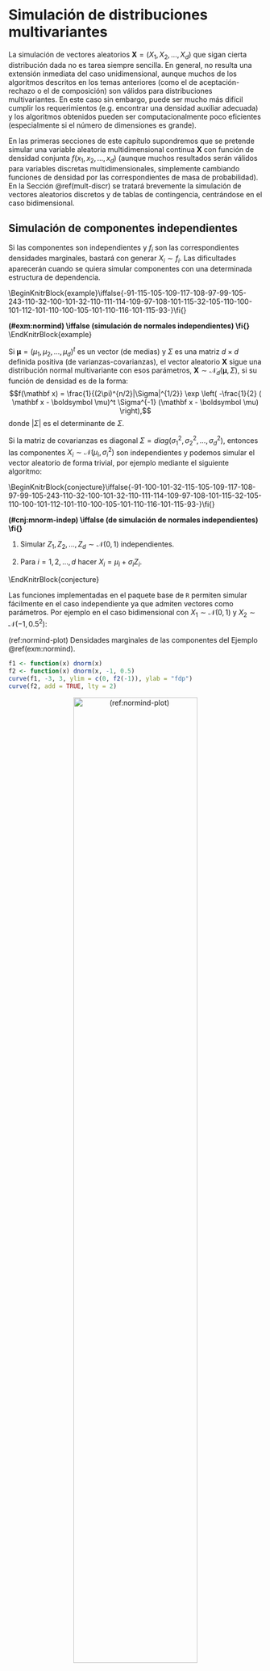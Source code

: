 # Simulación de distribuciones multivariantes

<!-- 
bookdown::preview_chapter("07-Simulacion_multidimensional.Rmd") 
-->




La simulación de vectores aleatorios $\mathbf{X} =\left( X_1,X_2,\ldots,X_d\right)$ que sigan cierta distribución dada no es tarea siempre sencilla. 
En general, no resulta una extensión inmediata del caso unidimensional, 
aunque muchos de los algoritmos descritos en los temas anteriores (como el de aceptación-rechazo o el de composición) son válidos para distribuciones multivariantes.
En este caso sin embargo, puede ser mucho más difícil cumplir los requerimientos (e.g. encontrar una densidad auxiliar adecuada) y los algoritmos obtenidos pueden ser computacionalmente poco eficientes (especialmente si el número de dimensiones es grande).

En las primeras secciones de este capítulo supondremos que se pretende simular una variable aleatoria multidimensional continua $\mathbf{X}$ con función de densidad conjunta $f\left( x_1, x_2, \ldots , x_d\right)$ (aunque muchos resultados serán válidos para variables discretas multidimensionales, simplemente cambiando funciones de densidad por las correspondientes de masa de probabilidad).
En la Sección \@ref(mult-discr) se tratará brevemente la simulación de vectores aleatorios discretos y de tablas de contingencia, centrándose en el caso bidimensional.

## Simulación de componentes independientes

Si las componentes son independientes y $f_i$ son las correspondientes densidades marginales, bastará con generar $X_i \sim f_i$.
Las dificultades aparecerán cuando se quiera simular componentes con una determinada estructura de dependencia.

\BeginKnitrBlock{example}\iffalse{-91-115-105-109-117-108-97-99-105-243-110-32-100-101-32-110-111-114-109-97-108-101-115-32-105-110-100-101-112-101-110-100-105-101-110-116-101-115-93-}\fi{}<div class="example"><span class="example" id="exm:normind"><strong>(\#exm:normind)  \iffalse (simulación de normales independientes) \fi{} </strong></span></div>\EndKnitrBlock{example}

Si $\boldsymbol\mu =\left( \mu_1,\mu_2,\ldots,\mu_d\right)^t$ es un vector (de medias) y
$\Sigma$ es una matriz $d \times d$ definida positiva (de varianzas-covarianzas), el vector aleatorio $\mathbf{X}$ sigue una distribución normal multivariante con esos parámetros, 
$\mathbf{X} \sim \mathcal{N}_d\left( \boldsymbol\mu,\Sigma \right)$, 
si su función de densidad es de la forma:
$$f(\mathbf x) = \frac{1}{(2\pi)^{n/2}|\Sigma|^{1/2}}
\exp \left( -\frac{1}{2} ( \mathbf x - \boldsymbol \mu)^t \Sigma^{-1} (\mathbf x - \boldsymbol \mu)
\right),$$
donde $| \Sigma |$ es el determinante de $\Sigma$.

Si la matriz de covarianzas es diagonal $\Sigma=diag\left( \sigma_1^2,\sigma_2^2,\ldots,\sigma_d^2\right)$,
entonces las componentes $X_i \sim \mathcal{N}\left( \mu_i,\sigma_i^2\right)$
son independientes y podemos simular el vector aleatorio de forma trivial, por ejemplo mediante el siguiente algoritmo:

\BeginKnitrBlock{conjecture}\iffalse{-91-100-101-32-115-105-109-117-108-97-99-105-243-110-32-100-101-32-110-111-114-109-97-108-101-115-32-105-110-100-101-112-101-110-100-105-101-110-116-101-115-93-}\fi{}<div class="conjecture"><span class="conjecture" id="cnj:mnorm-indep"><strong>(\#cnj:mnorm-indep)  \iffalse (de simulación de normales independientes) \fi{} </strong></span>

1.  Simular $Z_1, Z_2, \ldots, Z_d \sim \mathcal{N} \left( 0, 1 \right)$ independientes.

2.  Para $i = 1, 2, \ldots, d$ hacer $X_i = \mu_i + \sigma_i Z_i$.
</div>\EndKnitrBlock{conjecture}

<br>

Las funciones implementadas en el paquete base de `R` permiten simular fácilmente en el caso independiente ya que admiten vectores como parámetros. 
Por ejemplo en el caso bidimensional con $X_1 \sim \mathcal{N}\left( 0, 1\right)$ y $X_2 \sim \mathcal{N}\left( -1, 0.5^2 \right)$:

(ref:normind-plot) Densidades marginales de las componentes del Ejemplo \@ref(exm:normind). 


```r
f1 <- function(x) dnorm(x)
f2 <- function(x) dnorm(x, -1, 0.5)
curve(f1, -3, 3, ylim = c(0, f2(-1)), ylab = "fdp")
curve(f2, add = TRUE, lty = 2)
```

<div class="figure" style="text-align: center">
<img src="07-Simulacion_multidimensional_files/figure-html/normind-plot-1.png" alt="(ref:normind-plot)" width="70%" />
<p class="caption">(\#fig:normind-plot)(ref:normind-plot)</p>
</div>
Para simular una generación bastaría con:

```r
set.seed(1)
rnorm(2, c(0, -1), c(1, 0.5))
```

```
## [1] -0.6264538 -0.9081783
```
y para simular `nsim`:

```r
set.seed(1)
nsim <- 5
rx <- matrix(rnorm(2*nsim, c(0, -1), c(1, 0.5)), nrow = nsim, byrow = TRUE)
colnames(rx) <- paste0("X", 1:ncol(rx))
rx
```

```
##              X1         X2
## [1,] -0.6264538 -0.9081783
## [2,] -0.8356286 -0.2023596
## [3,]  0.3295078 -1.4102342
## [4,]  0.4874291 -0.6308376
## [5,]  0.5757814 -1.1526942
```


## El método de aceptación/rechazo

El algoritmo de aceptación-rechazo es el mismo que el del caso univariante descrito en la Sección \@ref(AR), la única diferencia es que las densidades son multidimensionales.
Supongamos que la densidad objetivo $f$ y la densidad
auxiliar $g$ verifican:
$$f\left( x_1,x_2,\ldots,x_d\right) \leq c\cdot g\left( x_1,x_2,\ldots,x_d\right) 
\text{, }\forall \mathbf{x} = \left( x_1,x_2,\ldots,x_d\right)\in \mathbb{R}^d\text{.}$$
para una constante $c>0$. 
El algoritmo sería:

1. Generar $U\sim \mathcal{U}\left( 0,1\right)$.

2. Generar $\mathbf{T} = \left( T_1,T_2,\ldots,T_d\right) \sim g$.

3.  Si $c\cdot U\cdot g\left( T_1,T_2,\ldots,T_d\right) \leq f\left( T_1,T_2,\ldots,T_d\right)$
    devolver $\mathbf{X}=\mathbf{T}$.

    En caso contrario volver al paso 1.

Por ejemplo, de forma análoga al caso unidimensional, en el caso de una densidad
acotada en un hipercubo (intervalo cerrado multidimensional) siempre podríamos considerar
una uniforme como densidad auxiliar. 

\BeginKnitrBlock{example}\iffalse{-91-100-105-115-116-114-105-98-117-99-105-243-110-32-98-105-100-105-109-101-110-115-105-111-110-97-108-32-97-99-111-116-97-100-97-93-}\fi{}<div class="example"><span class="example" id="exm:ar-bidim"><strong>(\#exm:ar-bidim)  \iffalse (distribución bidimensional acotada) \fi{} </strong></span></div>\EndKnitrBlock{example}

Supongamos que estamos interesados en generar valores de una variable aleatoria bidimensional
$\left( X,Y\right)$ con función de densidad: 
$$f(x,y)=\left\{ 
\begin{array}{cl}
\frac{3}{16}\left( 2-\left( x^2+y^2\right) \right)  & \text{si }x\in
\lbrack -1,1]\text{ e }y\in \lbrack -1,1] \\ 
0 & \text{en otro caso}
\end{array}
\right.$$

Podríamos considerar como densidad auxilar la uniforme en $\left[  -1,1\right]  \times\left[
-1,1\right]$:

$$g\left( x, y \right)  =\left\{
\begin{array}{ll}
\frac{1}{4} & \text{si }x\in \lbrack -1,1]\text{ e }y\in \lbrack -1,1] \\
0 &  \text{en otro caso}
\end{array}\right.$$ 

Como $f(x, y) \leq M = f(0,0) = \frac38$, tomando $c=\frac{M}{g(x,y)} = \frac32$ 
tendríamos que $f(x,y) \leq cg(x,y) = M$ y el algoritmo sería:

1.  Generar $U \sim \mathcal{U}\left( 0, 1\right)$.

2.  Generar $T_1, T_2  \sim \mathcal{U}\left( -1, 1 \right)$.

3.  Si $M \cdot U\leq f\left( T_1, T_2 \right)$
    devolver $\mathbf{X} = \left( T_1, T_2 \right)$.

4.  En caso contrario volver al paso 1.

En este caso, la condición de aceptación del paso 3 simplificada sería:
$U \leq 1 - \left( T_1^2 + T_2^2 \right) / 2$.


\BeginKnitrBlock{example}\iffalse{-91-100-105-115-116-114-105-98-117-99-105-243-110-32-117-110-105-102-111-114-109-101-32-101-110-32-108-97-32-101-115-102-101-114-97-93-}\fi{}<div class="example"><span class="example" id="exm:ar-esfera"><strong>(\#exm:ar-esfera)  \iffalse (distribución uniforme en la esfera) \fi{} </strong></span></div>\EndKnitrBlock{example}

Supongamos que el objetivo es simular puntos uniformemente distribuídos sobre la “esfera” unitaria $d$-dimensional (ver Figura \@ref(fig:simpiplot)):
$$C_d=\left\{  \left( x_1, x_2, \ldots, x_d \right) \in \mathbb{R}^d
: x_1^2 + x_2^2 + \cdots + x_d^2 \leq1 \right\}.$$

Denotando por $V_d\left( 1\right)$, el “volumen” (la medida) de la
esfera $d$-dimensional de radio $1$ (en general, la de radio $r$
verifica $V_d\left( r\right)  =r^{d}V_d\left( 1\right)$), se tiene: 
$$f\left( x_1,x_2,\ldots,x_d\right)  =\left\{
\begin{array}{ll}
\frac{1}{V_d\left( 1\right)  } & \text{si } \left( x_1, x_2, \ldots
,x_d\right)  \in C_d\\
0 & \text{si } \left( x_1,x_2,\ldots,x_d\right)  \notin C_d
\end{array} \right.$$ 

Para simular valores en $\mathbb{R}^{d}$, con densidad $f$,
podemos utilizar como distribución auxiliar una
$\mathcal{U}\left( \left[  -1,1\right]  \times\left[
-1,1\right]  \times\overset{\text{d}}{\cdots}\times\left[  -1,1\right]
\right)  = \mathcal{U}\left( \left[  -1,1\right]^{d}\right)$, dada por:
$$g\left( x_1,x_2,\ldots,x_d\right)  =\left\{
\begin{array}{ll}
\frac{1}{2^{d}} & \text{si } x_i\in\left[  -1,1\right], \text{ para todo }
i=1,2,\ldots,d\\
0 &  \text{en otro caso}
\end{array}\right.$$ 

La constante $c$ óptima para la utilización del método de
aceptación/rechazo es:
$$c=\max_{\{\mathbf{x}:g\left( \mathbf{x}\right) > 0\}}
\frac{f\left( \mathbf{x}\right)  }{g\left( \mathbf{x}\right)  }
=\frac{\frac{1}{V_d\left( 1\right)  }}{\frac{1}{2^{d}}}
=\frac{2^{d}}{V_d\left( 1\right)}$$
y la condición de aceptación $cUg\left( \mathbf{T}\right)
\leq f\left( \mathbf{T}\right)$  se convierte en:
$$\frac{2^{d}}{V_d\left( 1\right)  }U\frac{1}{2^{d}}1_{\left[  -1,1\right]
^{d}}\left( \mathbf{T}\right)  \leq\frac{1}{V_d\left( 1\right)
}1_{C_d}\left( \mathbf{T}\right),$$ 
o, lo que es lo mismo, $U1_{\left[  -1,1\right]^{d}}\left( \mathbf
{T}\right)  \leq1_{C_d}\left( \mathbf{T}\right)$. 
Dado que el número aleatorio $U$ está en el intervalo $(0,1)$ y que las funciones
indicadoras valen $0$ ó $1$, esta condición equivale a que $1_{\left[
-1,1\right]  ^{d}}\left( \mathbf{T}\right)  =1_{C_d}\left(
\mathbf{T}\right)$, es decir, a que
$\mathbf{T}\in C_d$, por tanto, a que se verifique:
$$T_1^2+T_2^2+\cdots+T_d^2\leq1.$$

Por otra parte, la simulación de $T \sim \mathcal{U}\left( \left[  -1,1\right]
^{d}\right)$  puede hacerse trivialmente mediante
$T_i \sim \mathcal{U}\left( -1, 1 \right)$ 
para cada $i=1,2,\ldots,d$, ya que las
componentes son independientes. Como el valor de $U$ es superfluo en
este caso, el algoritmo queda:

1. Simular $V_1,V_2,\ldots,V_d \sim  \mathcal{U}\left(
0,1\right)$  independientes.

2. Para $i = 1, 2, \ldots, d$ hacer $T_i = 2V_i - 1$.

3. Si $T_1^2 + T_2^2 + \cdots + T_d^2 > 1$ entonces volver al paso 1.

4. Devolver $\mathbf{X} = \left( T_1, T_2, \ldots, T_d \right)^t$.

Ver el Ejercicio \@ref(exr:simpi) para el caso de $d=2$.

Usando las fórmulas del “volumen” de una “esfera” $d$-dimensional:
$$V_d\left( r\right)  =\left\{
\begin{array}{ll}
\dfrac{\pi^{d/2}r^{d}}{\left( d/2\right)  !} & \text{si } d \text{ es par}\\
\dfrac{2^{\left\lfloor \frac{d}{2}\right\rfloor +1}\pi^{\left\lfloor \frac{d}{2}\right\rfloor }r^{d}}{1\cdot3\cdot5\cdots d} & \text{si } d \text{ es impar}
\end{array}\right.$$ 
puede verse que el número medio de iteraciones del algoritmo, dado por la constante
$c=\frac{2^{d}}{V_d\left(1 \right)}$, puede llegar a ser enormemente grande. 
Así, si $d=2$ se tiene $c=1.27$, si $d=3$ se tiene $c=1.91$, si $d=4$ entonces $c=3.24$ y para
$d=10$ resulta $c=401.5$ que es un valor que hace que el algoritmo sea
tremendamente lento en dimensión $10$.
Esto está relacionado con la *maldición de la dimensionalidad* (curse of dimensionality), a medida que aumenta el número de dimensiones el volumen de la "frontera" crece exponencialmente (ver p.e. Fernández-Casal y Costa, 2020, [Sección 1.4](https://rubenfcasal.github.io/aprendizaje_estadistico/dimen-curse.html)).


Factorización de la matriz de covarianzas {#fact-cov}
-----------------------------------------

Teniendo en cuenta que si $Cov(\mathbf{X})= I$, entonces:
$$Cov(A\mathbf{X}) = AA^t.$$ 
La idea de este tipo de métodos es simular datos independientes y transformarlos linealmente de modo que el resultado tenga la covarianza deseada $\Sigma = AA^t$.

Este método se emplea principalmente para la simulación de una
normal multivariante, aunque también es válido para muchas otras
distribuciones como la $t$-multivariante.

En el caso de normalidad, el resultado general es el siguiente.

\BeginKnitrBlock{proposition}<div class="proposition"><span class="proposition" id="prp:unnamed-chunk-4"><strong>(\#prp:unnamed-chunk-4) </strong></span><br>
Si $\mathbf{X} \sim \mathcal{N}_d\left( \boldsymbol\mu,\Sigma \right)$ y $A$ es una matriz $p\times d$, de
rango máximo, con $p\leq d$, entonces:
$$A\mathbf{X} \sim \mathcal{N}_{p}\left(A\boldsymbol\mu,A\Sigma A^t\right).$$</div>\EndKnitrBlock{proposition}

Partiendo de $\mathbf{Z} \sim \mathcal{N}_d\left( \mathbf{0},I_d\right)$, se podrían considerar distintas factorizaciones de la matriz de covarianzas:

* Factorización espectral: 
  $\Sigma=H\Lambda H^t =H\Lambda^{1/2}(H\Lambda^{1/2})^t$,
  donde $H$ es una matriz ortogonal (i.e. $H^{-1}=H^{t}$), cuyas columnas son los autovectores de la matriz $\Sigma$, y $\Lambda$ es una matriz diagonal, cuya diagonal esta formada por los correspondientes autovalores (positivos). De donde se deduce que:

$$\mathbf{X} =\boldsymbol\mu + H\Lambda^{1/2}\mathbf{Z} \sim \mathcal{N}_d\left( \boldsymbol\mu,\Sigma \right).$$

* Factorización de Cholesky: $\Sigma=LL^t$, donde $L$ es una matriz triangular inferior (fácilmente invertible), por lo que: 
  $$\mathbf{X} =\boldsymbol\mu + L\mathbf{Z} 
  \sim \mathcal{N}_d\left( \boldsymbol\mu,\Sigma \right).$$

Desde el punto de vista de la eficiencia computacional la factorización de Cholesky sería la preferible. Pero en ocasiones, para evitar problemas numéricos (por ejemplo, en el caso de matrices definidas positivas, i.e. con autovalores nulos) puede ser más adecuado emplear la factorización espectral.
En el primer caso el algoritmo sería el siguiente:

\BeginKnitrBlock{conjecture}\iffalse{-91-100-101-32-115-105-109-117-108-97-99-105-243-110-32-100-101-32-117-110-97-32-110-111-114-109-97-108-32-109-117-108-116-105-118-97-114-105-97-110-116-101-93-}\fi{}<div class="conjecture"><span class="conjecture" id="cnj:mnorm-fact"><strong>(\#cnj:mnorm-fact)  \iffalse (de simulación de una normal multivariante) \fi{} </strong></span>
<br> 

1.  Obtener la factorización de Cholesky $\Sigma=LL^t$.

2.  Simular $\mathbf{Z} =\left( Z_1,Z_2,\ldots,Z_d\right)$
    i.i.d. $\mathcal{N}\left( 0,1\right)$.

3.  Hacer $\mathbf{X} = \boldsymbol\mu + L\mathbf{Z}$.

4.  Repetir los pasos 2 y 3 las veces necesarias.
</div>\EndKnitrBlock{conjecture}
<br>
**Nota**: Hay que tener en cuenta el resultado del algoritmo empleado
para la factorización de Cholesky. Por ejemplo si se obtiene $\Sigma=U^tU$,
hará que emplear $L=U^t.$

\BeginKnitrBlock{example}\iffalse{-91-115-105-109-117-108-97-99-105-243-110-32-100-101-32-100-97-116-111-115-32-102-117-110-99-105-111-110-97-108-101-115-32-111-32-116-101-109-112-111-114-97-108-101-115-93-}\fi{}<div class="example"><span class="example" id="exm:funcional"><strong>(\#exm:funcional)  \iffalse (simulación de datos funcionales o temporales) \fi{} </strong></span></div>\EndKnitrBlock{example}

Supongamos que el objetivo es generar una muestra de tamaño `nsim` de la variable funcional:
$$X(t)=\sin\left(  2\pi t\right)  +\varepsilon\left(  t\right)$$
con $0\leq t \leq1$ y $Cov(\varepsilon\left( t_1 \right) ,
\varepsilon\left( t_2 \right) ) = e^{-\left\Vert t_1-t_2 \right\Vert }$, 
considerando 100 puntos de discretización (se puede pensar también que es un proceso temporal).


```r
nsim <- 20
n <- 100
t <- seq(0, 1, length = n)
# Media
mu <- sin(2*pi*t)
# Covarianzas
t.dist <- as.matrix(dist(t))
x.cov <- exp(-t.dist)
```
Para la factorización de la matriz de covarianzas emplearemos la función `chol`
del paquete base de R (si las dimensiones fueran muy grandes podría ser preferible emplear
otros paquetes, e.g. `spam::chol.spam`), pero al devolver la matriz triangular superior
habrá que transponer el resultado:

```r
U <- chol(x.cov)
L <- t(U)
```
Si queremos simular una realización:

```r
set.seed(1)
head(mu + L %*% rnorm(n))
```

```
##         [,1]
## 1 -0.6264538
## 2 -0.5307633
## 3 -0.5797968
## 4 -0.2844357
## 5 -0.1711797
## 6 -0.2220796
```
y para simular `nsim`:

(ref:funcional) Realizaciones del proceso funcional del Ejemplo \@ref(exm:funcional), obtenidas a partir de la factorización de Cholesky.


```r
z <- matrix(rnorm(nsim * n), nrow = n)
x <- mu + L %*% z

matplot(t, x, type = "l", ylim = c(-3.5, 3.5))
lines(t, mu, lwd = 2)
```

<div class="figure" style="text-align: center">
<img src="07-Simulacion_multidimensional_files/figure-html/funcional-plot-1.png" alt="(ref:funcional)" width="70%" />
<p class="caption">(\#fig:funcional-plot)(ref:funcional)</p>
</div>

Alternativamente se podría emplear, por ejemplo, la funcion `mvrnorm`
del paquete `MASS` que emplea la factorización espectral (`eigen`) (y que tiene en cuenta una tolerancia relativa para correguir autovalores negativos próximos a cero):

(ref:funcional2) Realizaciones del proceso funcional del Ejemplo \@ref(exm:funcional), obtenidas empleando la función `MASS::mvrnorm`.


```r
library(MASS)
mvrnorm
```

```
## function (n = 1, mu, Sigma, tol = 1e-06, empirical = FALSE, EISPACK = FALSE) 
## {
##     p <- length(mu)
##     if (!all(dim(Sigma) == c(p, p))) 
##         stop("incompatible arguments")
##     if (EISPACK) 
##         stop("'EISPACK' is no longer supported by R", domain = NA)
##     eS <- eigen(Sigma, symmetric = TRUE)
##     ev <- eS$values
##     if (!all(ev >= -tol * abs(ev[1L]))) 
##         stop("'Sigma' is not positive definite")
##     X <- matrix(rnorm(p * n), n)
##     if (empirical) {
##         X <- scale(X, TRUE, FALSE)
##         X <- X %*% svd(X, nu = 0)$v
##         X <- scale(X, FALSE, TRUE)
##     }
##     X <- drop(mu) + eS$vectors %*% diag(sqrt(pmax(ev, 0)), p) %*% 
##         t(X)
##     nm <- names(mu)
##     if (is.null(nm) && !is.null(dn <- dimnames(Sigma))) 
##         nm <- dn[[1L]]
##     dimnames(X) <- list(nm, NULL)
##     if (n == 1) 
##         drop(X)
##     else t(X)
## }
## <bytecode: 0x0000000028e2d6a0>
## <environment: namespace:MASS>
```

```r
x <- mvrnorm(nsim, mu, x.cov)

matplot(t, t(x), type = "l")
lines(t, mu, lwd = 2)
```

<div class="figure" style="text-align: center">
<img src="07-Simulacion_multidimensional_files/figure-html/funcional-plot2-1.png" alt="(ref:funcional2)" width="70%" />
<p class="caption">(\#fig:funcional-plot2)(ref:funcional2)</p>
</div>

Otros métodos para variables continuas relacionados con la factorización de la matriz de covarianzas son el método FFT (transformada rápida de Fourier; e.g. Davies y Harte, 1987) o el *Circular embedding* (Dietrich and Newsam, 1997), que realmente son el mismo.


## Método de las distribuciones condicionadas {#distrcond}

Teniendo en cuenta que:
$$f\left( x_1,x_2,\ldots,x_d\right)  =f_1\left( x_1\right)  \cdot
f_2\left( x_2|x_1\right)  \cdots f_d\left( x_d|x_1,x_2,\ldots,x_{d-1}\right),$$
donde las densidades condicionales pueden obtenerse a partir de las
correspondientes marginales:
$$f_i\left( x_i|x_1,x_2,\ldots,x_{i-1}\right)  =\frac{f_{1,\ldots
,i}\left( x_1,x_2,\ldots,x_i\right)  }{f_{1,\ldots,i-1}\left(
x_1,x_2,\ldots,x_{i-1}\right)},$$

se obtiene el siguiente algoritmo general:

\BeginKnitrBlock{conjecture}\iffalse{-91-100-101-32-115-105-109-117-108-97-99-105-243-110-32-109-101-100-105-97-110-116-101-32-100-105-115-116-114-105-98-117-99-105-111-110-101-115-32-99-111-110-100-105-99-105-111-110-97-100-97-115-93-}\fi{}<div class="conjecture"><span class="conjecture" id="cnj:mult-distrcond"><strong>(\#cnj:mult-distrcond)  \iffalse (de simulación mediante distribuciones condicionadas) \fi{} </strong></span>
<br> 

1.  Generar $X_1 \sim f_1$.

2.  Desde $i=2$ hasta $d$ generar 
    $X_i \sim f_i\left( \cdot|X_1,X_2,\ldots,X_{i-1}\right)$.

3.  Devolver $\mathbf{X} =\left( X_1,X_2,\ldots,X_d\right)$.
</div>\EndKnitrBlock{conjecture}

<br>
**Nota**: En las simulaciones unidimensionales se puede tener en cuenta que
$f_i\left( x_i|x_1,x_2,\ldots,x_{i-1}\right) 
\propto f_{1,\ldots,i}\left( x_1,x_2,\ldots,x_i\right)$.

\BeginKnitrBlock{example}\iffalse{-91-100-105-115-116-114-105-98-117-99-105-243-110-32-117-110-105-102-111-114-109-101-32-101-110-32-101-108-32-99-237-114-99-117-108-111-32-117-110-105-116-97-114-105-111-93-}\fi{}<div class="example"><span class="example" id="exm:unnamed-chunk-8"><strong>(\#exm:unnamed-chunk-8)  \iffalse (distribución uniforme en el círculo unitario) \fi{} </strong></span></div>\EndKnitrBlock{example}

Se trata de la distribución bidimensional continua con densidad 
constante en el círculo:
$$C = \left\{ \left( x_1, x_2 \right)  \in \mathbb{R}^2 : x_1^2 + x_2^2 \leq 1 \right\}.$$

Su función de densidad viene dada por:
$$f\left( x_1,x_2\right)  =\left\{
\begin{array}{ll}
\frac{1}{\pi} & \text{si } \left( x_1,x_2\right)  \in C\\
0 & \text{si } \left( x_1,x_2\right)  \notin C
\end{array}\right.$$ 

La densidad marginal de la primera variable resulta:
$$f_1\left( x_1\right)  =\int_{-\sqrt{1-x_1^2}}^{+\sqrt{1-x_1^2}}\frac{1}{\pi}dx_2
=\frac{2\sqrt{1-x_1^2}}{\pi}
\text{ si }x_1\in\left[-1,1\right],$$ 
es decir: 
$$f_1\left( x_1\right)  =\left\{
\begin{array}{ll}
\frac{2}{\pi}\sqrt{1-x_1^2} & \text{si } x_1\in\left[  -1,1\right]  \\
0 & \text{si } x_1\notin\left[ -1,1\right]  
\end{array}\right.$$ 

Además:
$$f_2\left( x_2|x_1\right) = \frac{f\left( x_1,x_2\right)  }{f_1\left( x_1\right)} = \frac{\frac{1}{\pi}}{\frac{2\sqrt{1-x_1^2}}{\pi}}=\frac{1}{2\sqrt{1-x_1^2}}\text{, si }x_2\in\left[
-\sqrt{1-x_1^2},\sqrt{1-x_1^2}\right]$$ 
valiendo cero en otro caso. 
Se tiene entonces que:
$$X_2|X_1 \sim \mathcal{U}\left(  -\sqrt{1-X_1^2},\sqrt{1-X_1^2}\right),$$
siempre que $X_1\in\left[  -1,1\right]$.

Finalmente, el algoritmo resulta:

1. Simular $X_1$ con densidad $f_1\left(
x_1\right)  =\frac{2}{\pi}\sqrt{1-x_1^2}1_{\{|x_1|\leq1\}}$.

2. Simular $X_2$ con densidad $\mathcal{U}\left(
-\sqrt{1-X_1^2},\sqrt{1-X_1^2}\right)$.

3. Devolver $\mathbf{X}=\left( X_1,X_2\right)
^t$.

Para el paso 1 puede utilizarse, por ejemplo, el método de
aceptación/rechazo, pues se trata de una densidad acotada definida en un
intervalo acotado.

\BeginKnitrBlock{example}\iffalse{-91-100-105-115-116-114-105-98-117-99-105-243-110-32-110-111-114-109-97-108-32-98-105-100-105-109-101-110-115-105-111-110-97-108-93-}\fi{}<div class="example"><span class="example" id="exm:unnamed-chunk-9"><strong>(\#exm:unnamed-chunk-9)  \iffalse (distribución normal bidimensional) \fi{} </strong></span></div>\EndKnitrBlock{example}

En el caso de una distribución normal bidimensional:
$$\mathbf{X} = \begin{pmatrix}
 X_1 \\
 X_2
\end{pmatrix}  
\sim \mathcal{N} \left( \begin{pmatrix}
 \mu_1 \\
 \mu_2
\end{pmatrix} , 
\begin{pmatrix}
 \sigma^2_1 &  \sigma_1 \sigma_2 \rho \\
 \sigma_1 \sigma_2 \rho &  \sigma^2_2
\end{pmatrix} \right)$$

tendríamos que:

$$\begin{aligned}
f(x_1,x_2) &= \frac{1}{2 \pi \sigma_1 \sigma_2 \sqrt{1-\rho^2}} \\
&\exp \left( -\frac{1}{2 (1-\rho^2)} \left( \frac{(x_1 - \mu_1)^2}{\sigma_1^2} + \frac{(x_2 - \mu_2)^2}{\sigma_2^2} - \frac{2 \rho (x_1 - \mu_1) (x_2 - \mu_2)}{ \sigma_1 \sigma_2} \right)
\right)
\end{aligned}$$

de donde se deduce (ver e.g. Cao, 2002, p.88; o ecuaciones \@ref(eq:mediacond) y \@ref(eq:varcond) en la Sección \@ref(condnormal)) que:

$$f_1( x_1 ) = \frac{1}{\sigma_1\sqrt{2\pi}}
\exp\left( -\frac{(x_1 - \mu_1)^{2}}{2\sigma_1^{2}}\right)$$

$$\begin{aligned}
f_2\left( x_2|x_1\right)  &= \frac{f\left( x_1,x_2\right)  }{f_1\left( x_1\right)} \\ &= \frac{1}{\sigma_2\sqrt{2\pi (1-\rho^2)}}
\exp\left( -\frac{\left(x_2 - \mu_2 - \frac{\sigma_2}{\sigma_1}\rho( x_1 - \mu_1)\right)^{2}}{2\sigma_2^2 (1-\rho^2)}\right)
\end{aligned}$$

Por tanto:

$$\begin{aligned}
X_1 &\sim \mathcal{N}\left( \mu_1, \sigma_1^2 \right) \\
X_2 | X_1 &\sim \mathcal{N} \left( \mu_2 + \frac{\sigma_2}{\sigma_1}\rho( X_1 - \mu_1), \sigma_2^2 (1-\rho^2) \right)
\end{aligned}$$

y el algoritmo sería el siguiente:

\BeginKnitrBlock{conjecture}\iffalse{-91-100-101-32-115-105-109-117-108-97-99-105-243-110-32-100-101-32-117-110-97-32-110-111-114-109-97-108-32-98-105-100-105-109-101-110-115-105-111-110-97-108-93-}\fi{}<div class="conjecture"><span class="conjecture" id="cnj:norm-bidim-cond"><strong>(\#cnj:norm-bidim-cond)  \iffalse (de simulación de una normal bidimensional) \fi{} </strong></span>
<br> 

1.  Simular $Z_1, Z_2 \sim \mathcal{N}\left( 0, 1 \right)$ independientes.

2.  Hacer $X_1 = \mu_1 + \sigma_1 Z_1$.

3.  Hacer $X_2 =\mu_2 + \sigma_2 \rho Z_1
    + \sigma_2  \sqrt{1-\rho^2} Z_2$.
</div>\EndKnitrBlock{conjecture}

Este algoritmo es el mismo que obtendríamos con la factorización de la matrix de covarianzas
ya que $\Sigma = L L^t$ con:
$$L = \begin{pmatrix}
 \sigma^2_1 &  0 \\
 \sigma_2 \rho &  \sigma_2  \sqrt{1-\rho^2}
\end{pmatrix}$$

Además, esta aproximación puede generalizarse al caso multidimensional, ver Sección \@ref(condnormal).


\BeginKnitrBlock{exercise}<div class="exercise"><span class="exercise" id="exr:cond2d"><strong>(\#exr:cond2d) </strong></span></div>\EndKnitrBlock{exercise}

Considerando la variable aleatoria bidimensional del Ejemplo \@ref(exm:ar-bidim) y teniendo en cuenta que la densidad marginal de la
variable $X$ es:
$$f_{X}(x)=\left\{ 
\begin{array}{cl}
\frac{1}{8}\left( 5-3x^2\right)  & \text{si }x\in \lbrack -1,1] \\ 
0 & \text{en otro caso}
\end{array}
\right.$$
Describir brevemente un algoritmo para la simulación del
vector aleatorio basado en el método de las distribuciones
condicionadas (asumir que se dispone de un algoritmo para generar
observaciones de las distribuciones unidimensionales de interés).



## Simulación condicional e incondicional

En ocasiones en inferencia estadística interesa la simulación condicional de nuevos valores de forma que se preserven los datos observados, para lo que se suele emplear el algoritmo anterior partiendo de la muestra observada:

\BeginKnitrBlock{conjecture}\iffalse{-91-100-101-32-115-105-109-117-108-97-99-105-243-110-32-99-111-110-100-105-99-105-111-110-97-108-93-}\fi{}<div class="conjecture"><span class="conjecture" id="cnj:cond-incond"><strong>(\#cnj:cond-incond)  \iffalse (de simulación condicional) \fi{} </strong></span>
<br> 

1.  Obtener la distribución condicional (correspondiente al punto
    que se quiere simular) dada la muestra y los valores simulados
    anteriormente.

2.  Simular un valor de la distribución condicional.

3.  Agregar este valor al conjunto de datos y volver al paso 1.
</div>\EndKnitrBlock{conjecture}

En el caso de normalidad, en lugar de simular punto a punto, 
podemos obtener fácilmente la distribución condicionada
para simular los valores de forma conjunta.

### Simulación condicional de una normal multivariante {#condnormal}

Si $\mathbf{X} \sim \mathcal{N}_d\left( \boldsymbol\mu,\Sigma \right)$ es tal que $\mathbf{X}$, $\boldsymbol\mu$ y $\boldsymbol\Sigma$ se particionan de la forma:
$$\mathbf{X} =
\begin{pmatrix}
 \mathbf{X}_1 \\
 \mathbf{X}_2
\end{pmatrix},  
\boldsymbol\mu =
\begin{pmatrix}
 \boldsymbol\mu_1 \\
 \boldsymbol\mu_2
\end{pmatrix}, 
\boldsymbol\Sigma =
\begin{pmatrix}
 \boldsymbol\Sigma_{11} & \boldsymbol\Sigma_{12} \\
 \boldsymbol\Sigma_{21} & \boldsymbol\Sigma_{22}
\end{pmatrix},$$
suponiendo que $\mathbf{X}_1$ se corresponde con los valores observados y $\mathbf{X}_2$ con los que se pretende simular,
entonces puede verse (e.g. Ripley, 1987) que la distribución de $\mathbf{X}_2 | \mathbf{X}_1$ es normal con:

\begin{equation}
E \left( \mathbf{X}_2 | \mathbf{X}_1 \right) = \boldsymbol\mu_2 + \boldsymbol\Sigma_{21} \boldsymbol\Sigma_{11}^{-1}
\left(  \mathbf{X}_1 - \boldsymbol\mu_1 \right), 
(\#eq:mediacond)
\end{equation}

\begin{equation}
Cov \left( \mathbf{X}_2 | \mathbf{X}_1 \right) =
\boldsymbol\Sigma_{22} - \boldsymbol\Sigma_{21} \boldsymbol\Sigma_{11}^{-1} \boldsymbol\Sigma_{12}.
(\#eq:varcond)
\end{equation}

**Nota**: La ecuación \@ref(eq:mediacond) coincide con la expresión de la predicción lineal óptima de $\mathbf{X}_2$ 
a partir de $\mathbf{X}_1$ con media y varianzas conocidas (denominado predictor del kriging simple en estadística espacial, y la diagonal de \@ref(eq:varcond) son las correspondientes varianzas kriging).

\BeginKnitrBlock{example}\iffalse{-91-115-105-109-117-108-97-99-105-243-110-32-99-111-110-100-105-99-105-111-110-97-108-32-100-101-32-100-97-116-111-115-32-102-117-110-99-105-111-110-97-108-101-115-32-111-32-116-101-109-112-111-114-97-108-101-115-93-}\fi{}<div class="example"><span class="example" id="exm:funcionalcond"><strong>(\#exm:funcionalcond)  \iffalse (simulación condicional de datos funcionales o temporales) \fi{} </strong></span></div>\EndKnitrBlock{example}

Continuando con el Ejemplo \@ref(exm:funcional) anterior, consideramos los primeros
valores de una simulación incondicional como los datos:

```r
idata <- t < 0.5
# idata <- t < 0.2 | t > 0.8
mu1 <- mu[idata]
n1 <- length(mu1)
cov.data <- x.cov[idata, idata]
U <- chol(cov.data)
# Simulación (incondicional):
set.seed(1)
data <- drop(mu1 + t(U) %*% rnorm(n1))
```
Para obtener la simulación condicional en los puntos de predicción, calculamos la correspondiente media y matriz de covarianzas condicionadas:

```r
mu2 <- mu[!idata]
n2 <- length(mu2)
cov.pred <- x.cov[!idata, !idata]
cov.preddat <- x.cov[!idata, idata]
# Cálculo de los pesos kriging:
cov.data.inv <- chol2inv(U)
lambda <- cov.preddat %*% cov.data.inv
# La media serán las predicciones del kriging simple:
kpred <- mu2 + drop(lambda %*% (data - mu1))
# Varianza de la distribución condicional
kcov <- cov.pred -  lambda %*% t(cov.preddat)
# (La diagonal serán las varianzas kriging). 
```

Las simulaciones condicionales se obtendrán de forma análoga (Figura \@ref(fig:funcional-cond)):

(ref:funcional-cond) Realizaciones condicionales del proceso funcional del Ejemplo \@ref(exm:funcionalcond).


```r
z <- matrix(rnorm(nsim * n2), nrow = n2)
y <- kpred + t(chol(kcov)) %*% z
# Representación gráfica:
plot(t, mu, type = "l", lwd = 2, ylab = "y", ylim = c(-3.5, 3.5)) # media teórica
lines(t[idata], data) # datos
# y <- rep(NA, n)
# y[idata] <- data
# lines(t, y)
matplot(t[!idata], y, type = "l", add = TRUE) # simulaciones condicionales
lines(t[!idata], kpred, lwd = 2, lty = 2) # media condicional (predicción kriging)
```

<div class="figure" style="text-align: center">
<img src="07-Simulacion_multidimensional_files/figure-html/funcional-cond-1.png" alt="(ref:funcional-cond)" width="70%" />
<p class="caption">(\#fig:funcional-cond)(ref:funcional-cond)</p>
</div>


\BeginKnitrBlock{example}\iffalse{-91-115-105-109-117-108-97-99-105-243-110-32-99-111-110-100-105-99-105-111-110-97-108-32-100-101-32-100-97-116-111-115-32-101-115-112-97-99-105-97-108-101-115-93-}\fi{}<div class="example"><span class="example" id="exm:unnamed-chunk-12"><strong>(\#exm:unnamed-chunk-12)  \iffalse (simulación condicional de datos espaciales) \fi{} </strong></span></div>\EndKnitrBlock{example}

Consideramos un proceso espacial bidimensional normal
$Z(\mathbf{s})\equiv Z(x,y)$ de media 0 y covariograma
exponencial:
$$Cov(Z(\mathbf{s}_1),Z(\mathbf{s}_2)) 
= C(\left\Vert \mathbf{s}_1-\mathbf{s}_2\right\Vert )
= e^{-\left\Vert \mathbf{s}_1-\mathbf{s}_2\right\Vert }.$$

En primer lugar, obtendremos una simulación del proceso en las posiciones 
$\left\{(0,0),(0,1),(1,0),(1,1)\right\}$ que será considerada posteriormente
como los datos observados.
Empleando las herramientas del paquete `geoR`, resulta muy fácil obtener
una simulación incondicional en una rejilla en el cuadrado unidad
mediante la función `grf`:


```r
library(geoR)
n <- 4
set.seed(1)
z <- grf(n, grid = "reg", cov.pars = c(1, 1))
```

```
## grf: generating grid  2  *  2  with  4  points
## grf: process with  1  covariance structure(s)
## grf: nugget effect is: tausq= 0 
## grf: covariance model 1 is: exponential(sigmasq=1, phi=1)
## grf: decomposition algorithm used is:  cholesky 
## grf: End of simulation procedure. Number of realizations: 1
```

```r
# names(z)
z$coords
```

```
##      x y
## [1,] 0 0
## [2,] 1 0
## [3,] 0 1
## [4,] 1 1
```

```r
z$data
```

```
## [1] -0.62645381 -0.05969442 -0.98014198  1.09215113
```

La `grf` función emplea por defecto el método de la factorización de la matriz de covarianzas,
sin embargo, si se desean obtener múltiples realizaciones, en lugar de llamar repetidamente a esta función (lo que implicaría factorizar repetidamente la matriz de covarianzas),
puede ser preferible emplear un código similar al siguiente (de forma que solo se realiza una vez dicha factorización, y suponiendo además que no es necesario conservar las distintas realizaciones):


```r
# Posiciones datos
nx <- c(2, 2)
data.s <- expand.grid(x = seq(0, 1, len = nx[1]), y = seq(0, 1, len = nx[2]))
# plot(data.s, type = "p", pch = 20, asp = 1) # Representar posiciones

# Matriz de varianzas covarianzas
cov.matrix <- varcov.spatial(coords=data.s, cov.pars=c(1,1))$varcov
cov.matrix
```

```
##           [,1]      [,2]      [,3]      [,4]
## [1,] 1.0000000 0.3678794 0.3678794 0.2431167
## [2,] 0.3678794 1.0000000 0.2431167 0.3678794
## [3,] 0.3678794 0.2431167 1.0000000 0.3678794
## [4,] 0.2431167 0.3678794 0.3678794 1.0000000
```

```r
# Simular valores
set.seed(1)
L <- t(chol(cov.matrix))

# Bucle simulación
nsim <- 1 # 1000
for (i in 1:nsim) {
  y <- L %*% rnorm(n)
  # calcular estadísticos, errores,...
}
y
```

```
##             [,1]
## [1,] -0.62645381
## [2,] -0.05969442
## [3,] -0.98014198
## [4,]  1.09215113
```

Para generar simulaciones condicionales podemos emplear la función `krige.conv`.
Por ejemplo, para generar 4 simulaciones en la rejilla regular $10\times10$ en el cuadrado unidad $[0,1] \times [0,1]$ condicionadas a los valores generados en el apartado anterior podríamos emplear el siguiente código:


```r
# Posiciones simulación condicional
new.nx <- c(20, 20)
new.x <- seq(0, 1, len = new.nx[1])
new.y <- seq(0, 1, len = new.nx[2])
new.s <- expand.grid(x = new.x, y = new.y)
plot(data.s, type = "p", pch = 20, asp = 1)
points(new.s)
```

<div class="figure" style="text-align: center">
<img src="07-Simulacion_multidimensional_files/figure-html/pos-sp-simcond-1.png" alt="Posiciones espaciales de las simulaciones condicionales (y las de los datos)." width="70%" />
<p class="caption">(\#fig:pos-sp-simcond)Posiciones espaciales de las simulaciones condicionales (y las de los datos).</p>
</div>

```r
# Simulación condicional
set.seed(1)
nsim.cond <- 4
s.out <- output.control(n.predictive = nsim.cond)
kc <- krige.conv(z, loc = new.s, output = s.out,
                 krige = krige.control(type.krige="SK", beta = 0, cov.pars = c(1, 1)))
```

```
## krige.conv: results will be returned only for prediction locations inside the borders
## krige.conv: model with constant mean
## krige.conv: sampling from the predictive distribution (conditional simulations)
## krige.conv: Kriging performed using global neighbourhood
```

Si las representamos podemos confirmar que los valores en las posiciones $\left\{(0,0),(0,1),(1,0),(1,1)\right\}$ coinciden con los generados anteriormente.


```r
# Generar gráficos
par.old <- par(mfrow = c(2, 2), mar = c(3.5, 3.5, 1, 2), mgp = c(1.5, .5, 0))
zlim <- range(kc$simul)     # Escala común
# La versión actual de geoR::image.kriging() no admite múltiples gráficos en una ventana
# image(kc, val=kc$simul[,1], main="simul. cond. 1", zlim=zlim)
# image(kc, val=kc$simul[,2], main="simul. cond. 2", zlim=zlim)
# image(kc, val=kc$simul[,3], main="simul. cond. 3", zlim=zlim)
# image(kc, val=kc$simul[,4], main="simul. cond. 4", zlim=zlim)
dim(kc$simul) <- c(new.nx, nsim.cond)
image(new.x, new.y, kc$simul[,,1], main="simul. cond. 1",
      xlab = "x", ylab = "y", zlim = zlim)
image(new.x, new.y, kc$simul[,,2], main="simul. cond. 2",
      xlab = "x", ylab = "y", zlim = zlim)
image(new.x, new.y, kc$simul[,,3], main="simul. cond. 3",
      xlab = "x", ylab = "y", zlim = zlim)
image(new.x, new.y, kc$simul[,,4], main="simul. cond. 4",
      xlab = "x", ylab = "y", zlim = zlim)
```

<img src="07-Simulacion_multidimensional_files/figure-html/unnamed-chunk-14-1.png" width="90%" style="display: block; margin: auto;" />

```r
par(par.old)
```


### Simulación condicional a partir de un modelo ajustado

En la práctica normalmente se ajusta un modelo a los datos observados y posteriormente se obtienen las simulaciones condicionadas empleando el modelo ajustado.

En `R` se incluye una función genérica^[Se pueden implementar métodos específicos para cada tipo (clase) de objeto; en este caso para cada tipo de modelo ajustado y podemos mostrar los disponibles mediante el comando `methods(simulate)`.] `simulate()` que permite generar respuestas a partir de modelos ajustados (siempre que esté implementado el método correspondiente al tipo de modelo). 
Los métodos para modelos lineales y modelos lineales generalizamos están implementados en el paquete base `stats`.
Muchos otros paquetes que proporcionan modelos adicionales, implementan también los correspondientes métodos `simulate()`.
Por ejemplo, en el caso de series de tiempo, el paquete `forecast` permite ajustar distintos tipos de modelos y generar simulaciones a partir de ellos:


```r
library(forecast)
data <- window(co2, 1990) # datos de co2 desde 1990
plot(data, ylab = expression("Atmospheric concentration of CO"[2]),
     xlim = c(1990, 2000), ylim = c(350, 375))
```

<img src="07-Simulacion_multidimensional_files/figure-html/unnamed-chunk-15-1.png" width="70%" style="display: block; margin: auto;" />

```r
# Se podrían ajustar distintos tipos de modelos
fit <- ets(data)
# fit <- auto.arima(data)
```

Podemos obtener predicciones (media de la distribución condicional) e intervalos de predicción:


```r
pred <- forecast(fit, h = 24, level = 95)
pred
```

```
##          Point Forecast    Lo 95    Hi 95
## Jan 1998       365.1118 364.5342 365.6894
## Feb 1998       366.1195 365.4572 366.7819
## Mar 1998       367.0161 366.2786 367.7535
## Apr 1998       368.2749 367.4693 369.0806
## May 1998       368.9282 368.0596 369.7968
## Jun 1998       368.2240 367.2967 369.1513
## Jul 1998       366.5823 365.5997 367.5649
## Aug 1998       364.4895 363.4546 365.5244
## Sep 1998       362.6586 361.5738 363.7434
## Oct 1998       362.7805 361.6479 363.9130
## Nov 1998       364.2045 363.0262 365.3829
## Dec 1998       365.5250 364.3025 366.7476
## Jan 1999       366.6002 365.3349 367.8654
## Feb 1999       367.6078 366.3013 368.9144
## Mar 1999       368.5044 367.1578 369.8510
## Apr 1999       369.7633 368.3777 371.1488
## May 1999       370.4165 368.9930 371.8400
## Jun 1999       369.7124 368.2519 371.1728
## Jul 1999       368.0706 366.5741 369.5671
## Aug 1999       365.9778 364.4461 367.5096
## Sep 1999       364.1469 362.5806 365.7131
## Oct 1999       364.2688 362.6688 365.8688
## Nov 1999       365.6929 364.0597 367.3260
## Dec 1999       367.0134 365.3477 368.6790
```

Para análisis adicionales nos puede interesar generar simulaciones (por defecto de la distribución condicional, `future = TRUE`):


```r
set.seed(321)
sim.cond <- simulate(fit, 24)

plot(pred)
lines(sim.cond, lwd = 2, col = "red")
```

<div class="figure" style="text-align: center">
<img src="07-Simulacion_multidimensional_files/figure-html/simulate-forecast-1.png" alt="Ejemplo de una serie de tiempo (datos observados de co2 en el observatorio Mauna Loa), predicciones futuras (en azul; media distribución condicional) y simulación condicional (en rojo) obtenidas a partir de un modelo ajustado." width="70%" />
<p class="caption">(\#fig:simulate-forecast)Ejemplo de una serie de tiempo (datos observados de co2 en el observatorio Mauna Loa), predicciones futuras (en azul; media distribución condicional) y simulación condicional (en rojo) obtenidas a partir de un modelo ajustado.</p>
</div>



Para más detalles ver Hyndman y Athanasopoulos (2018, secciones [4.3](https://otexts.com/fpp2/prediction-intervals.html) y [11.4](https://otexts.com/fpp2/bootstrap.html)).


## Simulación basada en cópulas

Una cópula es una función de distribución multidimensional con distribuciones marginales uniformes (e.g. Nelsen, 2006; Hofert, 2018).
Se emplean principalmente para la construcción de distribuciones multivariantes a partir de distribuciones marginales (también en análisis de dependencia y medidas de asociación).

Por simplicidad nos centraremos en el caso bidimensional. 
El teorema central en la teoría de cópulas es el teorema de Sklar (1959), que en este caso es:

\BeginKnitrBlock{theorem}\iffalse{-91-100-101-32-83-107-108-97-114-44-32-99-97-115-111-32-98-105-100-105-109-101-110-115-105-111-110-97-108-93-}\fi{}<div class="theorem"><span class="theorem" id="thm:sklar"><strong>(\#thm:sklar)  \iffalse (de Sklar, caso bidimensional) \fi{} </strong></span>
<br> 

Si $(X,Y)$ es una variable aleatoria bidimensional con función de distribución conjunta $F(\cdot,\cdot)$ y distribuciones marginales $F_1(\cdot)$ y $F_2(\cdot)$ respectivamente, entonces existe una cópula $C(\cdot,\cdot)$ tal que:
$$F(x,y)=C\left( F_1(x),F_2(y)\right) ,\quad \forall x,y\in\mathbb{R}.$$
Además, si $F_1(\cdot)$ y $F_2(\cdot)$ son continuas entonces $C(\cdot,\cdot)$ es única. 
Siendo el recíproco también cierto.</div>\EndKnitrBlock{theorem}

### Cópulas Arquimedianas

Además de las cópulas Gausianas, es una de las familias de cópulas más utilizadas.
Son de la forma:
$$C(x_1,x_2,\dots,x_d)
=\Psi^{-1}\left( \sum_{i=1}^d\Psi\left( F_i(x_i)\right)\right),$$
siendo $\Psi$ su función generadora.

Una condición suficiente para que sea una cópula multidimensional válida es que $\Psi(1)=0$, $\lim \limits_{x\ \rightarrow0}\Psi(x)=\infty$, $\Psi^{\prime}(x)<0$ y $\Psi^{\prime \prime}(x)>0$.

**Ejemplos**:

*   Cópula producto o independiente:
    $\Psi(x)=-\ln(x)$,
    $$F(x,y)=F_1(x)F_2(y).$$

*   Cópula de Clayton: $\Psi(x)=\frac{1}{\alpha}\left( x^{-\alpha
    }-1\right) ;\alpha>0$,
    $$F(x,y)=(F_1(x)^{-\alpha}+F_2(y)^{-\alpha}-1)^{-1/\alpha}.$$

*   Cópula de Gumbel:
    $\Psi(x)=\left( -\ln(x)\right)^{\alpha};\alpha \geq1$


### Simulación

Las cópulas pueden facilitar notablemente la simulación de la distribución conjunta.
Si $(U,V)\sim C(\cdot,\cdot)$ (marginales uniformes):
$$\left( F_1^{-1}(U),F_2^{-1}(V)\right)  \sim F(\cdot,\cdot)$$

En la mayoría de los casos se dispone de expresiones explicitas de $C_{u}(v)\equiv C_2\left( \left.  v\right \vert u\right)$ y de su inversa $C_{u}^{-1}(w)$, por lo que se puede generar $(U,V)$ fácilmente mediante el método secuencial de distribuciones condicionadas descrito en la Sección \@ref(distrcond).

\BeginKnitrBlock{conjecture}\iffalse{-91-100-101-32-115-105-109-117-108-97-99-105-243-110-32-98-105-100-105-109-101-110-115-105-111-110-97-108-32-109-101-100-105-97-110-116-101-32-99-243-112-117-108-97-115-93-}\fi{}<div class="conjecture"><span class="conjecture" id="cnj:copula-bidim"><strong>(\#cnj:copula-bidim)  \iffalse (de simulación bidimensional mediante cópulas) \fi{} </strong></span>
<br> 

1.  Generar $U,W\sim \mathcal{U}(0,1)$

2.  Obtener $V=C_{U}^{-1}(W)$

3.  Devolver $\left( F_1^{-1}(U),F_2^{-1}(V)\right)$
</div>\EndKnitrBlock{conjecture}

\BeginKnitrBlock{exercise}\iffalse{-91-67-243-112-117-108-97-32-98-105-100-105-109-101-110-115-105-111-110-97-108-32-100-101-32-67-108-97-121-116-111-110-93-}\fi{}<div class="exercise"><span class="exercise" id="exr:clayton2d"><strong>(\#exr:clayton2d)  \iffalse (Cópula bidimensional de Clayton) \fi{} </strong></span></div>\EndKnitrBlock{exercise}

Consideramos una variable aleatoria bidimensional con distribuciones marginales uniformes y distribución bidimensional determinada por la cópula de Clayton.

a)  Teniendo en cuenta que en este caso:
    $$C_{u}^{-1}(w)\equiv\left(  u^{-\alpha}\left(  
    w^{-\frac{\alpha}{\alpha+1}}-1\right) + 1 \right)^{-\frac{1}{\alpha}},$$
    diseñar una rutina que permita generar una muestra de tamaño $n$
    de esta distribución.

    
    ```r
    rcclayton <- function(alpha, n) {
      val <- cbind(runif(n), runif(n))
      val[, 2] <- (val[, 1]^(-alpha) * 
                  (val[, 2]^(-alpha/(alpha + 1)) - 1) + 1)^(-1/alpha)
      return(val)
    }
    ```


b)  Utilizando la rutina anterior generar una muestra de tamaño
    10000 y representar gráficamente los valores obtenidos y sus
    distribuciones marginales.
    
    
    ```r
    set.seed(54321)
    rcunif <- rcclayton(2,10000)
    plot(rcunif, xlab = "u", ylab = "v")
    ```
    
    <div class="figure" style="text-align: center">
    <img src="07-Simulacion_multidimensional_files/figure-html/cclayton2-dispersion-1.png" alt="Gráfico de dispersión de los valores generados con distribución bidimensional de Clayton." width="70%" />
    <p class="caption">(\#fig:cclayton2-dispersion)Gráfico de dispersión de los valores generados con distribución bidimensional de Clayton.</p>
    </div>
    
    Representar la densidad conjunta (con `sm::sm.density()`) y las marginales:
    
    
    ```r
    # Densidad conjunta
    # if(!require(sm)) stop('Required pakage `sm` not installed.')
    sm::sm.density(rcunif, xlab = "u", ylab = "v", zlab = "Density")    
    ```
    
    ```
    ## Warning: weights overwritten by binning
    ```
    
    <div class="figure" style="text-align: center">
    <img src="07-Simulacion_multidimensional_files/figure-html/cclayton2-conjunta-1.png" alt="Densidad conjunta de los valores generados con distribución bidimensional de Clayton." width="70%" />
    <p class="caption">(\#fig:cclayton2-conjunta)Densidad conjunta de los valores generados con distribución bidimensional de Clayton.</p>
    </div>
    
    
    ```r
    # Distribuciones marginales
    par.old <- par(mfrow = c(1, 2))
    hist(rcunif[,1], freq = FALSE, xlab = "u")
    abline(h = 1)
    hist(rcunif[,2], freq = FALSE, xlab = "v")
    abline(h = 1)
    ```
    
    <div class="figure" style="text-align: center">
    <img src="07-Simulacion_multidimensional_files/figure-html/cclayton2-marginales-1.png" alt="Distribuciones marginales de los valores generados con distribución bidimensional de Clayton." width="90%" />
    <p class="caption">(\#fig:cclayton2-marginales)Distribuciones marginales de los valores generados con distribución bidimensional de Clayton.</p>
    </div>
    
    ```r
    par(par.old)
    ```

    Empleando el paquete *copula*:
    
    
    ```r
    if(!require(copula)) stop('Required pakage `copula` not installed.')
    clayton.cop <- claytonCopula(2, dim = 2) # caso bidimensional
    y <- rCopula(10000, clayton.cop)
    plot(y, xlab = "u", ylab = "v")
    ```
    
    <div class="figure" style="text-align: center">
    <img src="07-Simulacion_multidimensional_files/figure-html/cclayton2b-dispersion-1.png" alt="Gráfico de dispersión de los valores generados con distribución bidimensional de Clayton empleando el paquete `copula`." width="70%" />
    <p class="caption">(\#fig:cclayton2b-dispersion)Gráfico de dispersión de los valores generados con distribución bidimensional de Clayton empleando el paquete `copula`.</p>
    </div>
    
    
    
    ```r
    clayton.cop <- claytonCopula(2, dim = 3) # caso tridimensional
    y <- rCopula(10000, clayton.cop)
    # scatterplot3d::scatterplot3d(y)
    plot3D:::points3D(y[,1], y[,2], y[, 3], colvar = NULL, 
                      xlab = "u1", ylab = "u2", zlab = "u3") 
    ```
    
    <div class="figure" style="text-align: center">
    <img src="07-Simulacion_multidimensional_files/figure-html/cclayton3-dispersion-1.png" alt="Gráfico de dispersión de los valores generados con distribución trididimensional de Clayton empleando el paquete `copula`." width="70%" />
    <p class="caption">(\#fig:cclayton3-dispersion)Gráfico de dispersión de los valores generados con distribución trididimensional de Clayton empleando el paquete `copula`.</p>
    </div>


c)  A partir de la muestra anterior generar una muestra de una v.a.
    bidimensional con distribuciones marginales exponenciales de
    parámetros 1 y 2 respectivamente (y distribución bidimensional
    determinada por la cópula de Clayton).
    
    
    ```r
    rcexp <- cbind(qexp(rcunif[,1], 1), qexp(rcunif[,2], 2))
    plot(rcexp, xlab = "exp1", ylab = "exp2")  
    ```
    
    <div class="figure" style="text-align: center">
    <img src="07-Simulacion_multidimensional_files/figure-html/cclayton-exp-conjunta-1.png" alt="Gráfico de dispersión de los valores generados con distribución exponencial y dependencia definida por la cópula de Clayton." width="70%" />
    <p class="caption">(\#fig:cclayton-exp-conjunta)Gráfico de dispersión de los valores generados con distribución exponencial y dependencia definida por la cópula de Clayton.</p>
    </div>
    
    
    ```r
    # Distribuciones marginales
    par.old <- par(mfrow = c(1, 2))
    hist(rcexp[,1], freq = FALSE, xlab = "exp1")
    curve(dexp(x, 1), add = TRUE)
    hist(rcexp[,2], freq = FALSE, xlab = "exp2")
    curve(dexp(x, 2), add = TRUE)
    ```
    
    <div class="figure" style="text-align: center">
    <img src="07-Simulacion_multidimensional_files/figure-html/cclayton-exp-marginales-1.png" alt="Distribuciones marginales exponenciales de los valores generados con dependencia definida por la cópula de Clayton." width="90%" />
    <p class="caption">(\#fig:cclayton-exp-marginales)Distribuciones marginales exponenciales de los valores generados con dependencia definida por la cópula de Clayton.</p>
    </div>
    
    ```r
    par(par.old)
    ```


## Simulación de distribuciones multivariantes discretas {#mult-discr}


### Métodos de codificación o etiquetado para variables discretas

En el caso de una distribución $d$-dimensional discreta el procedimiento habitual es simular una variable aleatoria discreta unidimensional equivalente. 
Este tipo de procedimientos son conocidos como métodos de etiquetado o codificación y la idea básica consistiría en construir un
indice unidimensional equivalente al indice multidimensional, 
mediante una función de etiquetado 
$l(\mathbf{i}) = l\left(i_1, i_2, \ldots,i_d \right) \in \mathbb{N}$.

Si la variable discreta multidimensional tiene soporte finito, este tipo de recodificación se puede hacer de forma automática en `R` cambiando simplemente el indexado^[En `R` podemos obtener el índice multidimensional empleando la función `arrayInd(ind, .dim, ...)`, siendo `ind` un vector de índices unidimensionales.] (empleando la función `as.vector()` para cambiar a un indexado unidimensional  y posteriormente las funciones `as.matrix()`, o `as.array()`,  para reconstruir el indexado multidimensional).

Como ejemplo ilustrativo (en el caso bidimensional) podríamos emplear el siguiente código:


```r
z <- 11:18
xy <- matrix(z, ncol = 2)
xy
```

```
##      [,1] [,2]
## [1,]   11   15
## [2,]   12   16
## [3,]   13   17
## [4,]   14   18
```

```r
z <- as.vector(xy)
z
```

```
## [1] 11 12 13 14 15 16 17 18
```

```r
i1d <- seq_along(z)
i1d 
```

```
## [1] 1 2 3 4 5 6 7 8
```

```r
# Cálculo del índice bidimensional (inversa de la función de etiquetado: 1d -> 2d)
nx <- nrow(xy)
linv <- function(k) cbind((k - 1) %% nx + 1, floor((k - 1)/nx) + 1)
i2d <- linv(i1d)
# i2d <- arrayInd(i1d, dim(xy))
i2d
```

```
##      [,1] [,2]
## [1,]    1    1
## [2,]    2    1
## [3,]    3    1
## [4,]    4    1
## [5,]    1    2
## [6,]    2    2
## [7,]    3    2
## [8,]    4    2
```

```r
xy[i2d]
```

```
## [1] 11 12 13 14 15 16 17 18
```

```r
# Cálculo del índice unidimensional (función de etiquetado: 2d -> 1d)
l <- function(i, j) nx*(j-1) + i
l(2, 1)
```

```
## [1] 2
```

```r
l(2, 2)
```

```
## [1] 6
```

```r
i1d <- mapply(l, i2d[, 1], i2d[, 2])
i1d
```

```
## [1] 1 2 3 4 5 6 7 8
```

```r
z[i1d]
```

```
## [1] 11 12 13 14 15 16 17 18
```

Realmente lo que ocurre es que internamente un objeto `matrix` o `array` está almacenado como un vector y `R` admite un indexado multidimensional si está presente un atributo `dim`:


```r
dim(z) <- c(4, 2)
z
```

```
##      [,1] [,2]
## [1,]   11   15
## [2,]   12   16
## [3,]   13   17
## [4,]   14   18
```

```r
dim(z) <- c(2, 2, 2)
z
```

```
## , , 1
## 
##      [,1] [,2]
## [1,]   11   13
## [2,]   12   14
## 
## , , 2
## 
##      [,1] [,2]
## [1,]   15   17
## [2,]   16   18
```

```r
dim(z) <- NULL
z
```

```
## [1] 11 12 13 14 15 16 17 18
```

Si la variable discreta multidimensional no tiene soporte finito (tampoco se podría guardar la función de masa de probabilidad en una tabla), se podrían emplear métodos de codificación más avanzados (ver Cao, 2002, Sección 6.3).


### Simulación de una variable discreta bidimensional

Consideramos datos recogidos en un estudio de mejora de calidad en una fábrica de semiconductores. 
Se obtuvo una muestra de obleas que se clasificaron dependiendo de si se encontraron partículas en la matriz que producía la oblea y de si la calidad de oblea era buena (para más detalles Hall, 1994. Analysis of defectivity of semiconductor wafers by contigency table. Proceedings of the Institute of Environmental Sciences 1, 177-183).


```r
n <- c(320, 14, 80, 36)
particulas <- gl(2, 1, 4, labels = c("no", "si"))
calidad <- gl(2, 2, labels = c("buena", "mala"))
df <- data.frame(n, particulas, calidad)
df
```

```
##     n particulas calidad
## 1 320         no   buena
## 2  14         si   buena
## 3  80         no    mala
## 4  36         si    mala
```

En lugar de estar en el formato de un conjunto de datos (`data.frame`)
puede que los datos estén en formato de tabla (`table`, `matrix`):


```r
tabla <- xtabs(n ~ calidad + particulas)
tabla
```

```
##        particulas
## calidad  no  si
##   buena 320  14
##   mala   80  36
```

Lo podemos convertir directamente a `data.frame`:


```r
as.data.frame(tabla)
```

```
##   calidad particulas Freq
## 1   buena         no  320
## 2    mala         no   80
## 3   buena         si   14
## 4    mala         si   36
```

En este caso definimos las probabilidades a partir de las frecuencias:


```r
df$p <- df$n/sum(df$n)
df
```

```
##     n particulas calidad          p
## 1 320         no   buena 0.71111111
## 2  14         si   buena 0.03111111
## 3  80         no    mala 0.17777778
## 4  36         si    mala 0.08000000
```

En formato tabla:


```r
pij <- tabla/sum(tabla)
pij
```

```
##        particulas
## calidad         no         si
##   buena 0.71111111 0.03111111
##   mala  0.17777778 0.08000000
```

Para simular la variable bidimensional consideramos una variable 
unidimensional de índices:


```r
z <- 1:nrow(df)
z
```

```
## [1] 1 2 3 4
```

Con probabilidades:


```r
pz <- df$p
pz
```

```
## [1] 0.71111111 0.03111111 0.17777778 0.08000000
```

Si las probabilidades estuviesen en una matriz, las convertiríamos a un 
vector con:


```r
as.vector(pij)
```

```
## [1] 0.71111111 0.17777778 0.03111111 0.08000000
```


Si simulamos la variable unidimensional:


```r
set.seed(1)
nsim <- 20
rz <- sample(z, nsim, replace = TRUE, prob = pz)
```

Podríamos obtener simulaciones bidimensionales, por ejemplo:


```r
etiquetas <- as.matrix(df[c('particulas', 'calidad')])
rxy <- etiquetas[rz, ]
head(rxy)
```

```
##      particulas calidad
## [1,] "no"       "buena"
## [2,] "no"       "buena"
## [3,] "no"       "buena"
## [4,] "si"       "mala" 
## [5,] "no"       "buena"
## [6,] "si"       "mala"
```

Alternativamente, si queremos trabajar con data.frames:


```r
etiquetas <- df[c('particulas', 'calidad')]
rxy <- etiquetas[rz, ]
head(rxy)
```

```
##     particulas calidad
## 1           no   buena
## 1.1         no   buena
## 1.2         no   buena
## 4           si    mala
## 1.3         no   buena
## 4.1         si    mala
```

```r
# Si se quieren eliminar las etiquetas de las filas:
row.names(rxy) <- NULL
head(rxy)
```

```
##   particulas calidad
## 1         no   buena
## 2         no   buena
## 3         no   buena
## 4         si    mala
## 5         no   buena
## 6         si    mala
```


### Simulación de tablas de contingencia {#simconting}

El código anterior puede ser empleado para simular tablas de contingencia. 
Aunque en estos casos se suele fijar el total de la tabla (o incluso las frecuencias marginales). 
En este caso, sólo habría que fijar el número de simulaciones al total de la tabla:


```r
nsim <- sum(n)
set.seed(1)
rz <- sample(z, nsim, replace = TRUE, prob = pz)
rtable <- table(rz) # Tabla de frecuencias unidimensional
matrix(rtable, ncol = 2) # Tabla de frecuencias bidimensional
```

```
##      [,1] [,2]
## [1,]  321   78
## [2,]   15   36
```

Aunque puede ser preferible emplear directamente `rmultinom`
si se van a generar muchas:


```r
ntsim <- 1000
rtablas <- rmultinom(ntsim, sum(n), pz)
rtablas[ , 1:5] # Las cinco primeras simulaciones
```

```
##      [,1] [,2] [,3] [,4] [,5]
## [1,]  298  329  323  323  307
## [2,]   15   21    5   15   15
## [3,]   92   68   91   77   92
## [4,]   45   32   31   35   36
```

Por ejemplo, si se quiere simular bajo independencia, 
estimando las probabilidades a partir de la tabla:


```r
tabla
```

```
##        particulas
## calidad  no  si
##   buena 320  14
##   mala   80  36
```

Consideraríamos como probabilidades:


```r
pind <- (rowSums(tabla) %o% colSums(tabla))/(sum(tabla)^2)
matrix(pind, nrow = nrow(tabla))
```

```
##           [,1]       [,2]
## [1,] 0.6597531 0.08246914
## [2,] 0.2291358 0.02864198
```

```r
rtablas <- rmultinom(ntsim, sum(n), pind)
rtablas[ , 1:5] # Las cinco primeras simulaciones
```

```
##      [,1] [,2] [,3] [,4] [,5]
## [1,]  292  285  309  303  290
## [2,]   96  105   97   84  113
## [3,]   48   48   36   49   39
## [4,]   14   12    8   14    8
```

Para realizar el contraste de independencia:


```r
res <- chisq.test(tabla)
res
```

```
## 
## 	Pearson's Chi-squared test with Yates' continuity correction
## 
## data:  tabla
## X-squared = 60.124, df = 1, p-value = 8.907e-15
```


\BeginKnitrBlock{exercise}\iffalse{-91-68-105-115-116-114-105-98-117-99-105-243-110-32-100-101-108-32-101-115-116-97-100-237-115-116-105-99-111-32-99-104-105-45-99-117-97-100-114-97-100-111-32-100-101-32-105-110-100-101-112-101-110-100-101-110-99-105-97-93-}\fi{}<div class="exercise"><span class="exercise" id="exr:chicuadind"><strong>(\#exr:chicuadind)  \iffalse (Distribución del estadístico chi-cuadrado de independencia) \fi{} </strong></span></div>\EndKnitrBlock{exercise}

Aproximar por simulación la distribución (exacta) del estadístico chi-cuadrado bajo independencia.


```r
sim.stat <- apply(rtablas, 2, function(x){chisq.test(matrix(x,nrow=nrow(tabla)))$statistic})
hist(sim.stat, freq = FALSE, breaks = 'FD')
# lines(density(sim.stat))
# Distribución asintótica (aproximación ji-cuadrado)
curve(dchisq(x, res$parameter), col = 'blue', add = TRUE) 
```

<div class="figure" style="text-align: center">
<img src="07-Simulacion_multidimensional_files/figure-html/chi2-plot-1.png" alt="Aproximación Monte-Carlo de la distribución del estadístico chi-cuadrado bajo independencia." width="70%" />
<p class="caption">(\#fig:chi2-plot)Aproximación Monte-Carlo de la distribución del estadístico chi-cuadrado bajo independencia.</p>
</div>

Como se mostrará en la Sección \@ref(contrastes) del siguiente capítulo, podríamos aproximar el $p$-valor del contraste de independencia a partir de esta distribución:


```r
obs.stat <- res$statistic
pvalue.mc <- mean(sim.stat >= obs.stat)
pvalue.mc
```

```
## [1] 0
```

Esto es similar a lo que realiza la función `chisq.test()` con la opción `simulate.p.value = TRUE` (empleando el algoritmo de Patefield, 1981):


```r
chisq.test(tabla, simulate.p.value = TRUE, B = 2000)
```

```
## 
## 	Pearson's Chi-squared test with simulated p-value (based on 2000
## 	replicates)
## 
## data:  tabla
## X-squared = 62.812, df = NA, p-value = 0.0004998
```
